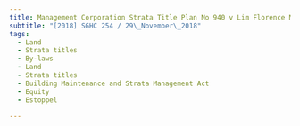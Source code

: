 ```yaml
---
title: Management Corporation Strata Title Plan No 940 v Lim Florence Marjorie 
subtitle: "[2018] SGHC 254 / 29\_November\_2018"
tags:
  - Land
  - Strata titles
  - By-laws
  - Land
  - Strata titles
  - Building Maintenance and Strata Management Act
  - Equity
  - Estoppel

---
```


